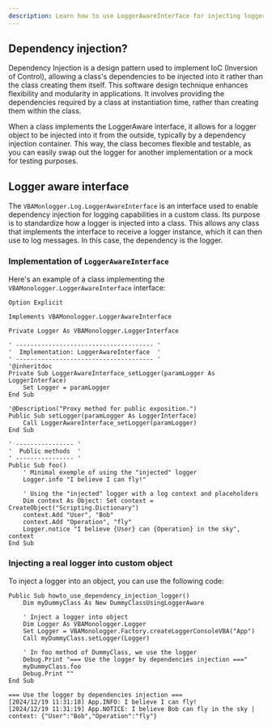 ```yaml
---
description: Learn how to use LoggerAwareInterface for injecting loggers into classes, enhancing modularity and testability in your VBA applications.
---
```


## Dependency injection?

Dependency Injection is a design pattern used to implement IoC (Inversion of Control), allowing a class's dependencies to be injected into it rather than the class creating them itself. This software design technique enhances flexibility and modularity in applications. It involves providing the dependencies required by a class at instantiation time, rather than creating them within the class.

When a class implements the LoggerAware interface, it allows for a logger object to be injected into it from the outside, typically by a dependency injection container. This way, the class becomes flexible and testable, as you can easily swap out the logger for another implementation or a mock for testing purposes. 

## Logger aware interface

The `VBAMonlogger.Log.LoggerAwareInterface` is an interface used to enable dependency injection for logging capabilities in a custom class. Its purpose is to standardize how a logger is injected into a class. This allows any class that implements the interface to receive a logger instance, which it can then use to log messages. In this case, the dependency is the logger.

### Implementation of `LoggerAwareInterface`

Here's an example of a class implementing the `VBAMonologger.LoggerAwareInterface` interface:

```vbscript title="DummyClassUsingLoggerAware.cls"
Option Explicit

Implements VBAMonologger.LoggerAwareInterface

Private Logger As VBAMonologger.LoggerInterface

' -------------------------------------- '
'  Implementation: LoggerAwareInterface  '
' -------------------------------------- '
'@inheritdoc
Private Sub LoggerAwareInterface_setLogger(paramLogger As LoggerInterface)
    Set Logger = paramLogger
End Sub

'@Description("Proxy method for public exposition.")
Public Sub setLogger(paramLogger As LoggerInterface)
    Call LoggerAwareInterface_setLogger(paramLogger)
End Sub

' ---------------- '
'  Public methods  '
' ---------------- '
Public Sub foo()
    ' Minimal exemple of using the "injected" logger
    Logger.info "I believe I can fly!"
    
    ' Using the "injected" logger with a log context and placeholders
    Dim context As Object: Set context = CreateObject("Scripting.Dictionary")
    context.Add "User", "Bob"
    context.Add "Operation", "fly"
    Logger.notice "I believe {User} can {Operation} in the sky", context
End Sub
```

### Injecting a real logger into custom object

To inject a logger into an object, you can use the following code:

```vbscript title="DummyModule.bas"
Public Sub howto_use_dependency_injection_logger()
    Dim myDummyClass As New DummyClassUsingLoggerAware
    
    ' Inject a logger into object
    Dim Logger As VBAMonologger.Logger
    Set Logger = VBAMonologger.Factory.createLoggerConsoleVBA("App")
    Call myDummyClass.setLogger(Logger)
    
    ' In foo method of DummyClass, we use the logger
    Debug.Print "=== Use the logger by dependencies injection ==="
    myDummyClass.foo
    Debug.Print ""
End Sub
```
``` title="Result"
=== Use the logger by dependencies injection ===
[2024/12/19 11:31:18] App.INFO: I believe I can fly!
[2024/12/19 11:31:19] App.NOTICE: I believe Bob can fly in the sky | context: {"User":"Bob","Operation":"fly"}
```